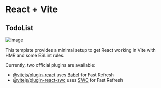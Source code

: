 # React + Vite
## TodoList
![image](https://github.com/anshuKumar99/Todolist-React/assets/148548385/d98442d7-f08e-411d-9ea0-f3d91663ef66)


This template provides a minimal setup to get React working in Vite with HMR and some ESLint rules.

Currently, two official plugins are available:

- [@vitejs/plugin-react](https://github.com/vitejs/vite-plugin-react/blob/main/packages/plugin-react/README.md) uses [Babel](https://babeljs.io/) for Fast Refresh
- [@vitejs/plugin-react-swc](https://github.com/vitejs/vite-plugin-react-swc) uses [SWC](https://swc.rs/) for Fast Refresh

